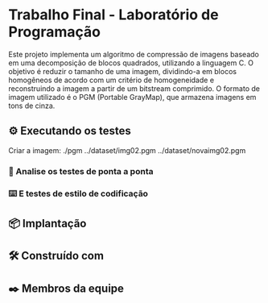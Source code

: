 # Trabalho Final - Laboratório de Programação

Este projeto implementa um algoritmo de compressão de imagens baseado em uma decomposição de blocos quadrados, utilizando a linguagem C. 
O objetivo é reduzir o tamanho de uma imagem, dividindo-a em blocos homogêneos de acordo com um critério de homogeneidade e reconstruindo a imagem a partir de um bitstream comprimido. 
O formato de imagem utilizado é o PGM (Portable GrayMap), que armazena imagens em tons de cinza.

## ⚙️ Executando os testes

Criar a imagem: ./pgm ../dataset/img02.pgm ../dataset/novaimg02.pgm

### 🔩 Analise os testes de ponta a ponta



### ⌨️ E testes de estilo de codificação



## 📦 Implantação


## 🛠️ Construído com



## ✒️ Membros da equipe


